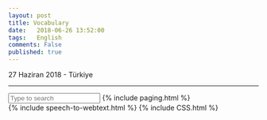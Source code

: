```yaml
---
layout: post
title: Vocabulary
date:   2018-06-26 13:52:00
tags:   English
comments: False
published: true
---
```



<p class="meta">27 Haziran 2018 - Türkiye</p>
<hr>

<input type="text" id="search" placeholder="Type to search">
<script src="//cdnjs.cloudflare.com/ajax/libs/jquery/1.8.3/jquery.min.js"></script>
{% include paging.html %}
<div class="teaser clearfix"></div>
{% include speech-to-webtext.html %}
{% include CSS.html %}
<script charset="utf-8">var $rows = $('#tg-nBN6M tr');
$('#search').keyup(function() {
    var val = $.trim($(this).val()).replace(/ +/g, ' ').toLowerCase();
    
    $rows.show().filter(function() {
        var text = $(this).text().replace(/\s+/g, ' ').toLowerCase();
        return !~text.indexOf(val);
    }).hide();
});</script>



